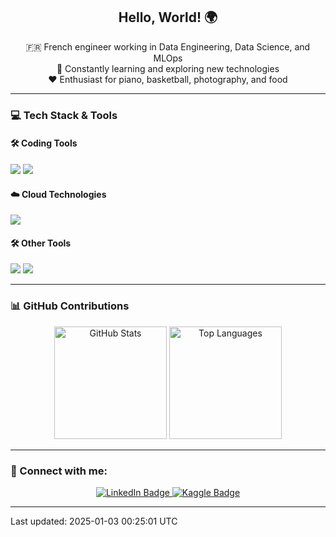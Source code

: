 <h2 align="center">Hello, World! 🌍</h2>

<p align="center">
  🇫🇷 French engineer working in Data Engineering, Data Science, and MLOps <br>
  🌱 Constantly learning and exploring new technologies <br>
  ❤️ Enthusiast for piano, basketball, photography, and food 
</p>

---

### 💻 Tech Stack & Tools

#### 🛠️ Coding Tools
[![](https://img.shields.io/badge/-IntelliJ-000000?logo=IntelliJ-IDEA&logoColor=white&style=flat)](https://www.jetbrains.com/idea/) 
[![](https://img.shields.io/badge/-PyCharm-000000?logo=PyCharm&logoColor=white&style=flat)](https://www.jetbrains.com/pycharm/) 

#### ☁️ Cloud Technologies
[![](https://img.shields.io/badge/-AWS-232F3E?logo=Amazon-AWS&logoColor=white&style=flat)](https://aws.amazon.com/)

#### 🛠️ Other Tools
[![](https://img.shields.io/badge/-Docker-2496ED?logo=Docker&logoColor=white&style=flat)](https://www.docker.com/) 
[![](https://img.shields.io/badge/-Terraform-7B42BC?logo=Terraform&logoColor=white&style=flat)](https://www.terraform.io/)

---

### 📊 GitHub Contributions

<div align="center">
  <img src="https://github-readme-stats.vercel.app/api?username=pierrehanne&theme=github_dark&show_icons=true&count_private=true" alt="GitHub Stats" height="180px" /> 
  <img src="https://github-readme-stats.vercel.app/api/top-langs/?username=pierrehanne&theme=github_dark&layout=compact" alt="Top Languages" height="180px" />
</div>

---

### 🔗 Connect with me:

<p align="center">
  <a href="https://www.linkedin.com/in/pierrehanne">
    <img src="https://img.shields.io/badge/-LinkedIn-0077B5?logo=linkedin&logoColor=white&style=flat" alt="LinkedIn Badge" />
  </a>
  <a href="https://www.kaggle.com/pierrehanne">
    <img src="https://img.shields.io/badge/-Kaggle-20BEFF?logo=Kaggle&logoColor=white&style=flat" alt="Kaggle Badge" />
  </a>
</p>

---

Last updated: 2025-01-03 00:25:01 UTC
